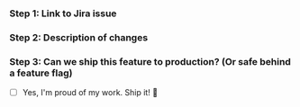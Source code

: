 ### Step 1: Link to Jira issue

### Step 2: Description of changes

### Step 3: Can we ship this feature to production? (Or safe behind a feature flag)

- [ ] Yes, I'm proud of my work. Ship it! :ship:
